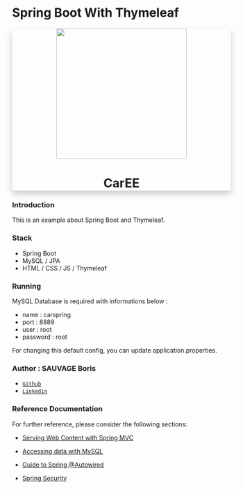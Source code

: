 # Spring Boot With Thymeleaf

<div style="text-align: center;box-shadow: 0 8px 16px 0 rgba(0,0,0,0.2);border-radius: 5px;">
<img src="https://img.icons8.com/ios/300/000000/car--v1.png" height="300px" width="300px" >
<h1>CarEE</h1>
</div>

### Introduction

This is an example about Spring Boot and Thymeleaf.

### Stack

+ Spring Boot
+ MySQL / JPA
+ HTML / CSS / JS / Thymeleaf

### Running

MySQL Database is required with informations below :

- name : carspring
- port : 8889
- user : root
- password : root

For changing this default config, you can update application.properties.

### Author : SAUVAGE Boris

+ [`Github`](https://github.com/sauvageb)
+ [`Linkedin`](https://www.linkedin.com/in/sauvageboris)

### Reference Documentation

For further reference, please consider the following sections:

* [Serving Web Content with Spring MVC](https://spring.io/guides/gs/serving-web-content/)

* [Accessing data with MySQL](https://spring.io/guides/gs/accessing-data-mysql/)

* [Guide to Spring @Autowired](https://www.baeldung.com/spring-autowire)

* [Spring Security](https://www.laulem.com/dev/spring-boot/spring-security.html)
